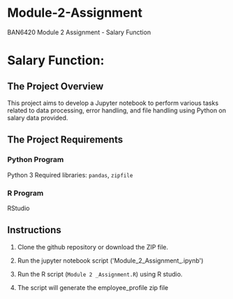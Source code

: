 # Module-2-Assignment
BAN6420 Module 2 Assignment - Salary Function
# Salary Function:

## The Project Overview

This project aims to develop a Jupyter notebook to  perform various tasks related to data processing, error handling, and file handling using Python on salary data provided.

## The Project Requirements

### Python Program
 Python 3
 Required libraries: `pandas`, `zipfile`

### R Program
 RStudio

## Instructions

1. Clone the github repository or download the ZIP file.

2. Run the jupyter notebook script ('Module_2_Assignment_.ipynb')

3. Run the R script (`Module 2 _Assignment.R`) using R studio.

4. The script will generate the employee_profile zip file
